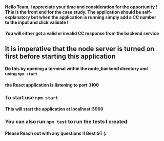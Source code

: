 #### Hello Team, I appreciate your time and consideration for the opportunity ! This is the front end for the case study. The application should be self-explanatory but when the application is running simply add a CC number to the input and click validate !

#### You will either get a valid or invalid CC response from the backend service

## It is imperative that the node server is turned on first before starting this application

#### Do this by opening a terminal within the node_backend directory and using `npm start`

#### the React application is listening to port 3100

### To start use `npm start`

#### This will start the application at localhost:3000

### You can also run `npm test` to run the tests I created

#### Please Reach out with any questions !! Best GT (:
